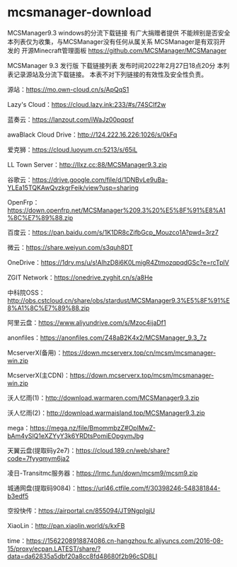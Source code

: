 # mcsmanager-download
MCSManager9.3 windows的分流下载链接
有广大捐赠者提供 不能辨别是否安全
本列表仅为收集，与MCSManager没有任何从属关系
MCSManager是有双羽开发的 开源Minecraft管理面板
https://github.com/MCSManager/MCSManager

MCSManager 9.3 发行版 下载链接列表
发布时间2022年2月27日18点20分
本列表记录源站及分流下载链接。
本表不对下列链接的有效性及安全性负责。

源站：https://mo.own-cloud.cn/s/ApQqS1

Lazy's Cloud：https://cloud.lazy.ink:233/#s/74SCIf2w

蓝奏云：https://lanzout.com/iWaJz00pqpsf

awaBlack Cloud Drive：http://124.222.16.226:1026/s/0kFq

爱克狮：https://cloud.luoyum.cn:5213/s/65iL

LL Town Server：http://llxz.cc:88/MCSManager9.3.zip

谷歌云：https://drive.google.com/file/d/1DNBvLe9uBa-YLEa15TQKAwQvzkgrFeik/view?usp=sharing

OpenFrp：https://down.openfrp.net/MCSManager%209.3%20%E5%8F%91%E8%A1%8C%E7%89%88.zip

百度云：https://pan.baidu.com/s/1K1DR8cZifbGcp_Mouzco1A?pwd=3rz7

微云：https://share.weiyun.com/s3quh8DT

OneDrive：https://1drv.ms/u/s!AlhzD8i6K0LmigR4ZtmozqpqdGSc?e=rcTplV

ZGIT Network：https://onedrive.zyghit.cn/s/a8He 

中科院OSS：http://obs.cstcloud.cn/share/obs/stardust/MCSManager9.3%E5%8F%91%E8%A1%8C%E7%89%88.zip

阿里云盘：https://www.aliyundrive.com/s/Mzoc4ijaDf1

anonfiles：https://anonfiles.com/Z48aB2K4x2/MCSManager_9.3_7z

McserverX(备用)：https://down.mcserverx.top/cn/mcsm/mcsmanager-win.zip

McserverX(主CDN)：https://down.mcserverx.top/mcsm/mcsmanager-win.zip

沃人忆雨(1)：http://download.warmaren.com/MCSManager9.3.zip

沃人忆雨(2)：http://download.warmaisland.top/MCSManager9.3.zip

mega：https://mega.nz/file/BmommbzZ#OpIMwZ-bAm4ySlQ1eXZYyY3k6YRDtsPomiEOpgvmJbg

天翼云盘(提取码y2e7)：https://cloud.189.cn/web/share?code=7fyyqmym6ja2

凌日-Transitmc服务器：https://lrmc.fun/down/mcsm9/mcsm9.zip

城通网盘(提取码9084)：https://url46.ctfile.com/f/30398246-548381844-b3edf5

空投快传：https://airportal.cn/855094/JT9NgpIgjU

XiaoLin：http://pan.xiaolin.world/s/kxFB

time：https://1562208918874086.cn-hangzhou.fc.aliyuncs.com/2016-08-15/proxy/ecpan.LATEST/share/?data=da62835a5dbf20a8cc8fd48680f2b96cSD8LI
